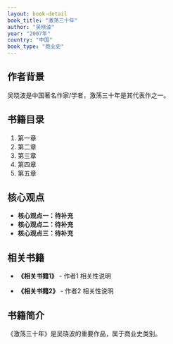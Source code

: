 ```yaml
---
layout: book-detail
book_title: "激荡三十年"
author: "吴晓波"
year: "2007年"
country: "中国"
book_type: "商业史"
---
```


## 作者背景

吴晓波是中国著名作家/学者，激荡三十年是其代表作之一。

## 书籍目录

1. 第一章
2. 第二章
3. 第三章
4. 第四章
5. 第五章

## 核心观点

- **核心观点一：待补充**
- **核心观点二：待补充**
- **核心观点三：待补充**

## 相关书籍

- **《相关书籍1》** - 作者1
  相关性说明

- **《相关书籍2》** - 作者2
  相关性说明


## 书籍简介

《激荡三十年》是吴晓波的重要作品，属于商业史类别。
